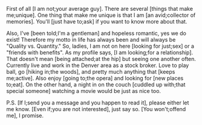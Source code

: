 First of all [I am not;your average guy]. There are several [things that make me;unique]. One thing that make me unique is that I am [an avid;collector of memories]. You'll [just have to;ask] if you want to know more about that. 

Also, I've [been told;I'm a gentleman] and hopeless romantic, yes we do exist! Therefore my motto in life has always been and will always be "Quality vs. Quantity." So, ladies, I am not on here [looking for just;sex] or a "friends with benefits". As my profile says, [I am looking;for a relationship]. That doesn't mean [being attached;at the hip] but seeing one another often. Currently live and work in the Denver area as a stock broker. Love to play ball, go [hiking in;the woods], and pretty much anything that [keeps me;active]. Also enjoy [going to;the opera] and looking for [new places to;eat]. On the other hand, a night in on the couch [cuddled up with;that special someone] watching a movie would be just as nice too.

P.S. [If I;send you a message and you happen to read it], please either let me know. [Even if;you are not interested], just say so. [You won't;offend me], I promise.
